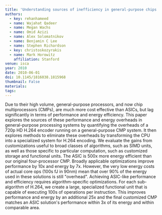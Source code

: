 ```yaml
---
title: 'Understanding sources of inefficiency in general-purpose chips'
authors:
  - key: rehanhameed
  - name: Wajahat Qadeer
  - name: Megan Wachs
  - name: Omid Azizi
  - name: Alex Solomatnikov
  - name: Benjamin C Lee
  - name: Stephen Richardson
  - key: christoskozyrakis
  - name: Mark Horowitz
    affiliation: Stanford
venue: isca
year: 2010
date: 2010-06-01
doi: 10.1145/1816038.1815968
thumbnail: False
materials:
tags:
---
```

Due to their high volume, general-purpose processors, and now chip multiprocessors (CMPs), are much more cost effective than ASICs, but lag significantly in terms of performance and energy efficiency. This paper explores the sources of these performance and energy overheads in general-purpose processing systems by quantifying the overheads of a 720p HD H.264 encoder running on a general-purpose CMP system. It then explores methods to eliminate these overheads by transforming the CPU into a specialized system for H.264 encoding. We evaluate the gains from customizations useful to broad classes of algorithms, such as SIMD units, as well as those specific to particular computation, such as customized storage and functional units.
The ASIC is 500x more energy efficient than our original four-processor CMP. Broadly applicable optimizations improve performance by 10x and energy by 7x. However, the very low energy costs of actual core ops (100s fJ in 90nm) mean that over 90% of the energy used in these solutions is still "overhead". Achieving ASIC-like performance and efficiency requires algorithm-specific optimizations. For each sub-algorithm of H.264, we create a large, specialized functional unit that is capable of executing 100s of operations per instruction. This improves performance and energy by an additional 25x and the final customized CMP matches an ASIC solution's performance within 3x of its energy and within comparable area.
